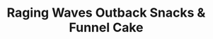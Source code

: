 ---
title: "Raging Waves Outback Snacks & Funnel Cake"
url: /bristol/raging-waves-outback-snacks-and-funnel-cake/
shop: shop
---